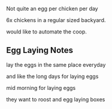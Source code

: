 Not quite an egg per chicken per day

6x chickens in a regular sized backyard.

would like to automate the coop.


## Egg Laying Notes


lay the eggs in the same place everyday

and like the long days for laying eggs

mid morning for laying eggs

they want to roost and egg laying boxes
